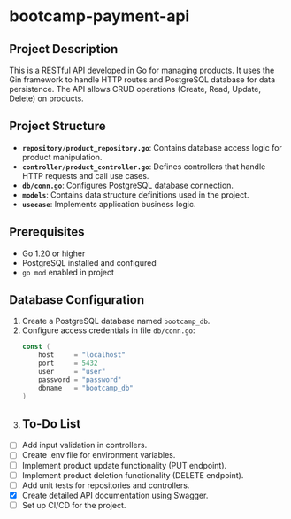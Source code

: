 # bootcamp-payment-api

## Project Description

This is a RESTful API developed in Go for managing products. It uses the Gin framework to handle HTTP routes and
PostgreSQL database for data persistence. The API allows CRUD operations (Create, Read, Update, Delete) on products.

## Project Structure

- **`repository/product_repository.go`**: Contains database access logic for product manipulation.
- **`controller/product_controller.go`**: Defines controllers that handle HTTP requests and call use cases.
- **`db/conn.go`**: Configures PostgreSQL database connection.
- **`models`**: Contains data structure definitions used in the project.
- **`usecase`**: Implements application business logic.

## Prerequisites

- Go 1.20 or higher
- PostgreSQL installed and configured
- `go mod` enabled in project

## Database Configuration

1. Create a PostgreSQL database named `bootcamp_db`.
2. Configure access credentials in file `db/conn.go`:
   ```go
   const (
       host     = "localhost"
       port     = 5432
       user     = "user"
       password = "password"
       dbname   = "bootcamp_db"
   )
    ```
3. ## To-Do List
- [ ] Add input validation in controllers.
- [ ] Create .env file for environment variables.
- [ ] Implement product update functionality (PUT endpoint).
- [ ] Implement product deletion functionality (DELETE endpoint).
- [ ] Add unit tests for repositories and controllers.
- [x] Create detailed API documentation using Swagger.
- [ ] Set up CI/CD for the project.